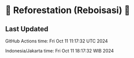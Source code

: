
# 🌳 Reforestation (Reboisasi) 🌲

## Last Updated

GitHub Actions time: Fri Oct 11 11:17:32 UTC 2024

Indonesia/Jakarta time: Fri Oct 11 18:17:32 WIB 2024

